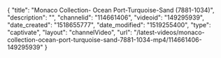 {
    "title": "Monaco Collection- Ocean Port-Turquoise-Sand (7881-1034)",
    "description": "",
    "channelid": "114661406",
    "videoid": "149295939",
    "date_created": "1518655777",
    "date_modified": "1519255400",
    "type": "captivate",
    "layout": "channelVideo",
    "url": "\/latest-videos\/monaco-collection-ocean-port-turquoise-sand-7881-1034-mp4\/114661406-149295939"
}